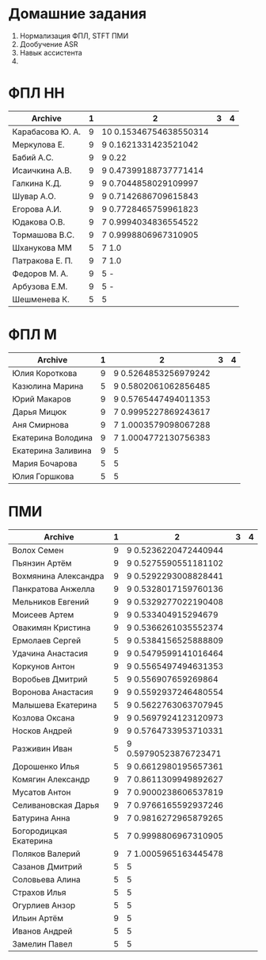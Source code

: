 # Домашние задания
1. Нормализация ФПЛ, STFT  ПМИ
2. Дообучение ASR
3. Навык ассистента 
4. 

# ФПЛ НН
| Archive           | 1       |  2       | 3       | 4      |
|-------------------|---------|----------|---------|--------|
|Карабасова Ю. А.   | 9 | 10 0.15346754638550314 | | |
|Меркулова Е.       | 9 | 9 0.1621331423521042 | | |
|Бабий А.С.         | 9 | 9 0.22 | | |
|Исаичкина А.В.     | 9 | 9 0.47399188737771414 | | |
|Галкина К.Д.       | 9 | 9 0.7044858029109997 | | |
|Шувар А.О.         | 9 | 9 0.7142686709615843 | | |
|Егорова А.И.       | 9 | 9 0.7728465759961823 | | |
|Юдакова О.В.       | 9 | 7 0.9994034836554522 | | |
|Тормашова В.С.     | 9 | 7 0.9998806967310905 | | |
|Шханукова ММ       | 5 | 7 1.0 | | |
|Патракова Е. П.    | 9 | 7 1.0 | | |
|Федоров М. А.      | 9 | 5 - | | |
|Арбузова Е.М.      | 9 | 5 - | | |
|Шешменева К.       | 5 | 5 | | |

# ФПЛ М
| Archive           | 1 |  2       | 3       | 4      |
|-------------------|---|----------|---------|--------|
|Юлия Короткова     | 9 | 9 0.5264853256979242 | | |
|Казюлина Марина    | 5 | 9 0.5802061062856485 | | |
|Юрий Макаров       | 9 | 9 0.5765447494011353 | | |
|Дарья Мицюк        | 9 | 7 0.9995227869243617 | | |
|Аня Смирнова       | 9 | 7 1.0003579098067288 | | |
|Екатерина Володина | 9 | 7 1.0004772130756383 | | |
|Екатерина Заливина | 9 | 5 | | |
|Мария Бочарова     | 5 | 5 | | |
|Юлия Горшкова      | 5 | 5 | | |

# ПМИ
| Archive           | 1 |  2       | 3       | 4      |
|-------------------|---|----------|---------|--------|
|Волох Семен        | 9 | 9 0.5236220472440944 | | |
|Пьянзин Артём      | 9 | 9 0.5275590551181102 | | |
|Вохмянина Александра | 9 | 9 0.5292293008828441 | | |
|Панкратова Анжелла | 9 | 9 0.5328017159760136 | | |
|Мельников Евгений  | 9 | 9 0.5329277022190408 | | |
|Моисеев Артем      | 9 | 9 0.533404915294679  | | |
|Овакимян Кристина  | 9 | 9 0.5366261035552374 | | |
|Ермолаев Сергей    | 5 | 9 0.5384156525888809 | | |
|Удачина Анастасия  | 9 | 9 0.5479599141016464 | | |
|Коркунов Антон     | 9 | 9 0.5565497494631353 | | |
|Воробьев Дмитрий   | 5 | 9 0.556907659269864 | | |
|Воронова Анастасия | 9 | 9 0.5592937246480554 | | |
|Малышева Екатерина | 5 | 9 0.5622763063707945 | | |
|Козлова Оксана     | 9 | 9 0.5697924123120973 | | |
|Носков Андрей      | 9 | 9 0.5764733953710331 | | |
|Разживин Иван      | 5 | 9 0.59790523876723471 | | |
|Дорошенко Илья     | 5 | 9 0.6612980195657361 | | |
|Комягин Александр  | 9 | 7 0.8611309949892627 | | |
|Мусатов Антон      | 9 | 7 0.9000238606537819 | | |
|Селивановская Дарья| 9 | 7 0.9766165592937246 | | |
|Батурина Анна      | 9 | 7 0.9816272965879265 | | |
|Богородицкая Екатерина | 5 | 7 0.9998806967310905 | | |
|Поляков Валерий    | 9 | 7 1.0005965163445478 | | |
|Сазанов Дмитрий    | 5 | 5 | | |
|Соловьева Алина    | 5 | 5 | | |
|Страхов Илья       | 5 | 5 | | |
|Огурлиев Анзор     | 5 | 5 | | |
|Ильин Артём        | 9 | 5 | | |
|Иванов Андрей      | 5 | 5 | | |
|Замелин Павел      | 5 | 5 | | |
